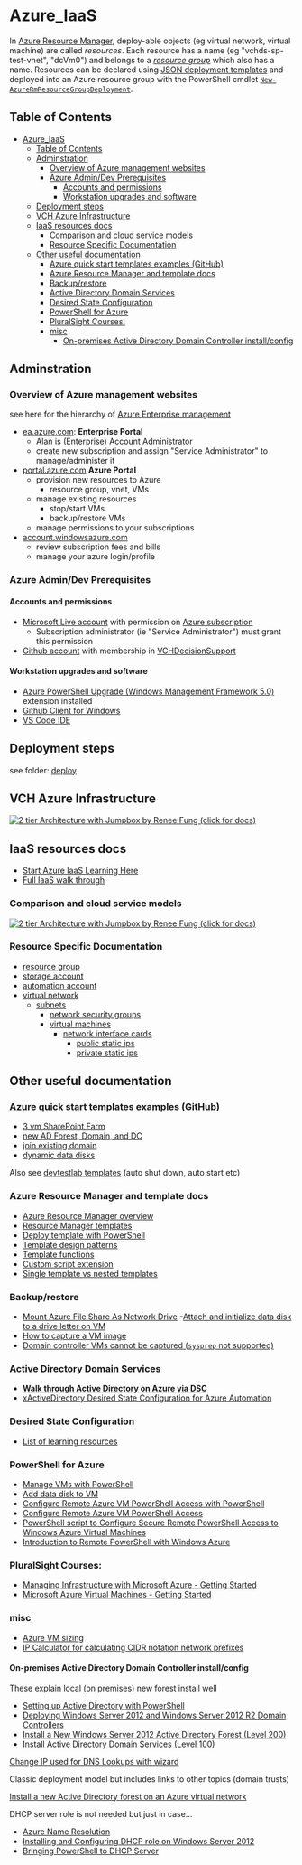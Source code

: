 # Azure_IaaS

In [Azure Resource Manager](#azure-resource-manager-and-template-docs), deploy-able objects (eg virtual network, virtual machine) are called _resources_.  Each resource has a name (eg "vchds-sp-test-vnet", "dcVm0") and belongs to a [_resource group_](#resource-specific-documentation) which also has a name.  Resources can be declared using [JSON deployment templates](#azure-resource-manager-and-template-docs) and deployed into an Azure resource group with the PowerShell cmdlet [`New-AzureRmResourceGroupDeployment`](#azure-resource-manager-and-template-docs).

## Table of Contents

<!-- TOC -->

- [Azure_IaaS](#azure_iaas)
    - [Table of Contents](#table-of-contents)
    - [Adminstration](#adminstration)
        - [Overview of Azure management websites](#overview-of-azure-management-websites)
        - [Azure Admin/Dev Prerequisites](#azure-admindev-prerequisites)
            - [Accounts and permissions](#accounts-and-permissions)
            - [Workstation upgrades and software](#workstation-upgrades-and-software)
    - [Deployment steps](#deployment-steps)
    - [VCH Azure Infrastructure](#vch-azure-infrastructure)
    - [IaaS resources docs](#iaas-resources-docs)
        - [Comparison and cloud service models](#comparison-and-cloud-service-models)
        - [Resource Specific Documentation](#resource-specific-documentation)
    - [Other useful documentation](#other-useful-documentation)
        - [Azure quick start templates examples (GitHub)](#azure-quick-start-templates-examples-github)
        - [Azure Resource Manager and template docs](#azure-resource-manager-and-template-docs)
        - [Backup/restore](#backuprestore)
        - [Active Directory Domain Services](#active-directory-domain-services)
        - [Desired State Configuration](#desired-state-configuration)
        - [PowerShell for Azure](#powershell-for-azure)
        - [PluralSight Courses:](#pluralsight-courses)
        - [misc](#misc)
            - [On-premises Active Directory Domain Controller install/config](#on-premises-active-directory-domain-controller-installconfig)

<!-- TOC -->


## Adminstration

### Overview of Azure management websites

see here for the hierarchy of [Azure Enterprise management](https://marckean.com/2016/06/03/azure-enterprise-enrollment-hierarchy/)

- [ea.azure.com](https://ea.azure.com/): **Enterprise Portal**
  - Alan is (Enterprise) Account Administrator
  - create new subscription and assign "Service Administrator" to manage/administer it
- [portal.azure.com](https://portal.azure.com/)  **Azure Portal**
  - provision new resources to Azure
    - resource group, vnet, VMs
  - manage existing resources
    - stop/start VMs
    - backup/restore VMs
  - manage permissions to your subscriptions
- [account.windowsazure.com](https://account.windowsazure.com/)
  - review subscription fees and bills
  - manage your azure login/profile

### Azure Admin/Dev Prerequisites

#### Accounts and permissions

- [Microsoft Live account](https://signup.live.com) with permission on [Azure subscription](https://portal.azure.com/)
  - Subscription administrator (ie "Service Administrator") must grant this permission
- [Github account](https://github.com/join) with membership in [VCHDecisionSupport](https://github.com/orgs/VCHDecisionSupport/people)

#### Workstation upgrades and software

- [Azure PowerShell Upgrade (Windows Management Framework 5.0)](https://docs.microsoft.com/en-us/powershell/azure/install-azurerm-ps?view=azurermps-3.8.0) extension installed 
- [Github Client for Windows](https://desktop.github.com/) 
- [VS Code IDE](https://code.visualstudio.com/) 


## Deployment steps

see folder: [deploy](https://github.com/VCHDecisionSupport/Azure_IaaS/tree/master/deploy#azure-resource-manager-deployments)

## VCH Azure Infrastructure

[![](https://raw.githubusercontent.com/VCHDecisionSupport/Azure_IaaS/master/docs/network_diagram.png "2 tier Architecture with Jumpbox by Renee Fung (click for docs)")](https://docs.microsoft.com/en-us/azure/architecture/reference-architectures/virtual-machines-windows/n-tier)

## IaaS resources docs

- [Start Azure IaaS Learning Here](https://docs.microsoft.com/en-us/azure/azure-resource-manager/resource-group-overview)
- [Full IaaS walk through](https://docs.microsoft.com/en-us/azure/virtual-machines/windows/infrastructure-example?toc=%2fazure%2fvirtual-machines%2fwindows%2ftoc.json)

### Comparison and cloud service models

[![](https://raw.githubusercontent.com/VCHDecisionSupport/Azure_IaaS/master/docs/CloudPlatforms.png "2 tier Architecture with Jumpbox by Renee Fung (click for docs)")](https://docs.microsoft.com/en-us/azure/architecture/reference-architectures/virtual-machines-windows/n-tier)

### Resource Specific Documentation

- [resource group](https://docs.microsoft.com/en-us/azure/virtual-machines/windows/infrastructure-resource-groups-guidelines#resource-groups)
- [storage account](https://docs.microsoft.com/en-us/azure/storage/storage-introduction#blob-storage)
- [automation account](https://kvaes.wordpress.com/2017/04/29/azure-deploying-a-domain-controller-via-dsc-pull/)
- [virtual network](https://docs.microsoft.com/en-us/azure/virtual-network/virtual-networks-overview)
  - [subnets](https://azure.microsoft.com/en-us/documentation/articles/virtual-networks-nsg/#subnets)
    - [network security groups](https://docs.microsoft.com/en-us/azure/virtual-network/virtual-networks-nsg)
    - [virtual machines](https://docs.microsoft.com/en-us/azure/virtual-machines/windows/)
      - [network interface cards](https://docs.microsoft.com/en-us/azure/virtual-network/virtual-networks-overview#a-namewithin-vnetaconnect-azure-resources)
        - [public static ips](https://docs.microsoft.com/en-us/azure/virtual-network/virtual-network-public-ip-address)
        - [private static ips](https://docs.microsoft.com/en-us/azure/virtual-network/virtual-networks-static-private-ip-arm-pportal)

## Other useful documentation

### Azure quick start templates examples (GitHub)

- [3 vm SharePoint Farm](https://github.com/VCHDecisionSupport/azure-quickstart-templates/tree/master/sharepoint-three-vm)
- [new AD Forest, Domain, and DC](https://github.com/Azure/azure-quickstart-templates/tree/master/active-directory-new-domain)
- [join existing domain](https://github.com/Azure/azure-quickstart-templates/blob/master/201-vm-domain-join-existing/azuredeploy.json)
- [dynamic data disks](https://github.com/Azure/azure-quickstart-templates/blob/master/201-vm-dynamic-data-disks-selection/azuredeploy.json)

Also see [devtestlab templates](https://github.com/Azure/azure-devtestlab/tree/master/Samples) (auto shut down, auto start etc)

### Azure Resource Manager and template docs

- [Azure Resource Manager overview](https://docs.microsoft.com/en-us/azure/azure-resource-manager/resource-group-overview)
- [Resource Manager templates](https://docs.microsoft.com/en-us/azure/azure-resource-manager/resource-group-authoring-templates)
- [Deploy template with PowerShell](https://docs.microsoft.com/en-us/azure/azure-resource-manager/resource-group-template-deploy#deploy-local-template)
- [Template design patterns](https://docs.microsoft.com/en-us/azure/azure-resource-manager/best-practices-resource-manager-design-templates)
- [Template functions](https://docs.microsoft.com/en-us/azure/azure-resource-manager/resource-group-template-functions)
- [Custom script extension](https://docs.microsoft.com/en-us/azure/virtual-machines/windows/extensions-customscript)
- [Single template vs nested templates](https://docs.microsoft.com/en-us/azure/azure-resource-manager/resource-manager-template-best-practices#single-template-vs-nested-templates)

### Backup/restore

- [Mount Azure File Share As Network Drive](https://docs.microsoft.com/en-us/azure/storage/storage-dotnet-how-to-use-files#mount-the-file-share)
 -[Attach and initialize data disk to a drive letter on VM](https://docs.microsoft.com/en-us/azure/virtual-machines/windows/attach-disk-ps#add-an-empty-data-disk-to-a-virtual-machine)
- [How to capture a VM image](https://docs.microsoft.com/en-us/azure/virtual-machines/windows/capture-image)
- [Domain controller VMs cannot be captured (`sysprep` not supported)](https://msdn.microsoft.com/windows/hardware/commercialize/manufacture/desktop/sysprep-support-for-server-roles)

### Active Directory Domain Services

- [**Walk through Active Directory on Azure via DSC**](https://kvaes.wordpress.com/2017/04/29/azure-deploying-a-domain-controller-via-dsc-pull/)
- [xActiveDirectory Desired State Configuration for Azure Automation](https://www.powershellgallery.com/packages/xActiveDirectory)

### Desired State Configuration

- [List of learning resources](http://dille.name/blog/2014/12/10/useful-resources-to-teach-yourself-powershell-dsc/)

### PowerShell for Azure

- [Manage VMs with PowerShell](https://azure.microsoft.com/en-us/documentation/articles/virtual-machines-windows-ps-manage/)
- [Add data disk to VM](https://docs.microsoft.com/en-us/azure/virtual-machines/windows/attach-disk-ps#add-an-empty-data-disk-to-a-virtual-machine)
- [Configure Remote Azure VM PowerShell Access with PowerShell](http://fabriccontroller.net/automatically-configuring-remote-powershell-for-windows-azure-virtual-machines-on-your-machine/)
- [Configure Remote Azure VM PowerShell Access](https://blogs.msdn.microsoft.com/mariok/2011/08/08/command-line-access-to-azure-vms-powershell-remoting/)
- [PowerShell script to Configure Secure Remote PowerShell Access to Windows Azure Virtual Machines](https://gallery.technet.microsoft.com/scriptcenter/Configures-Secure-Remote-b137f2fe)
- [Introduction to Remote PowerShell with Windows Azure](https://www.opsgility.com/blog/windows-azure-powershell-reference-guide/introduction-remote-powershell-with-windows-azure/)

### PluralSight Courses:

- [Managing Infrastructure with Microsoft Azure - Getting Started](https://www.pluralsight.com/courses/managing-infrastructure-microsoft-azure-getting-started)
- [Microsoft Azure Virtual Machines - Getting Started](https://www.pluralsight.com/courses/azure-vms-getting-started)

### misc

- [Azure VM sizing](https://azure.microsoft.com/en-us/documentation/articles/cloud-services-sizes-specs/)
- [IP Calculator for calculating CIDR notation network prefixes](http://jodies.de/ipcalc)

#### On-premises Active Directory Domain Controller install/config

These explain local (on premises) new forest install well

- [Setting up Active Directory with PowerShell](https://blogs.technet.microsoft.com/uktechnet/2016/06/08/setting-up-active-directory-via-powershell/) 
- [Deploying Windows Server 2012 and Windows Server 2012 R2 Domain Controllers](https://www.microsoftpressstore.com/articles/article.aspx?p=2216997&seqNum=4)
- [Install a New Windows Server 2012 Active Directory Forest (Level 200)](https://technet.microsoft.com/windows-server-docs/identity/ad-ds/deploy/install-a-new-windows-server-2012-active-directory-forest--level-200-)
- [Install Active Directory Domain Services (Level 100)](https://technet.microsoft.com/en-us/windows-server-docs/identity/ad-ds/deploy/install-active-directory-domain-services--level-100-)

[Change IP used for DNS Lookups with wizard](http://geekswithblogs.net/technetbytes/archive/2011/10/09/147233.aspx)

Classic deployment model but includes links to other topics (domain trusts)

[Install a new Active Directory forest on an Azure virtual network](https://azure.microsoft.com/en-us/documentation/articles/active-directory-new-forest-virtual-machine/)

DHCP server role is not needed but just in case...

- [Azure Name Resolution](https://docs.microsoft.com/en-us/azure/virtual-network/virtual-networks-name-resolution-for-vms-and-role-instances)
- [Installing and Configuring DHCP role on Windows Server 2012](https://blogs.technet.microsoft.com/teamdhcp/2012/08/31/installing-and-configuring-dhcp-role-on-windows-server-2012/)
- [Bringing PowerShell to DHCP Server](https://blogs.technet.microsoft.com/teamdhcp/2012/07/15/bringing-powershell-to-dhcp-server/)
